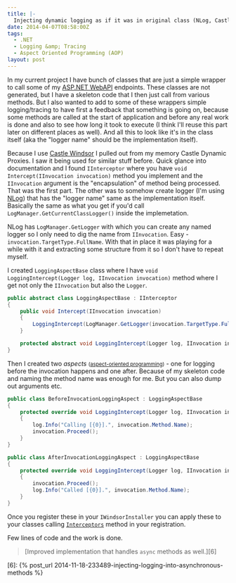 ```yaml
---
title: |-
  Injecting dynamic logging as if it was in original class (NLog, Castle Dynamic Proxies)
date: 2014-04-07T08:58:00Z
tags:
  - .NET
  - Logging &amp; Tracing
  - Aspect Oriented Programming (AOP)
layout: post
---
```

In my current project I have bunch of classes that are just a simple wrapper to call some of my [ASP.NET WebAPI][1] endpoints. These classes are not generated, but I have a skeleton code that I then just call from various methods. But I also wanted to add to some of these wrappers simple logging/tracing to have first a feedback that something is going on, because some methods are called at the start of application and before any real work is done and also to see how long it took to execute (I think I'll reuse this part later on different places as well). And all this to look like it's in the class itself (aka the "logger name" should be the implementation itself).

<!-- excerpt -->

Because I use [Castle Windsor][2] I pulled out from my memory Castle Dynamic Proxies. I saw it being used for similar stuff before. Quick glance into documentation and I found `IInterceptor` where you have `void Intercept(IInvocation invocation)` method you implement and the `IInvocation` argument is the "encapsulation" of method being processed. That was the first part. The other was to somehow create logger (I'm using [NLog][3]) that has the "logger name" same as the implementation itself. Basically the same as what you get if you'd call `LogManager.GetCurrentClassLogger()` inside the implemetation.

NLog has `LogManager.GetLogger` with which you can create any named logger so I only need to dig the name from `IInvocation`. Easy - `invocation.TargetType.FullName`. With that in place it was playing for a while with it and extracting some structure from it so I don't have to repeat myself.

I created `LoggingAspectBase` class where I have `void LoggingIntercept(Logger log, IInvocation invocation)` method where I get not only the `IInvocation` but also the `Logger`.

```csharp
public abstract class LoggingAspectBase : IInterceptor
{
	public void Intercept(IInvocation invocation)
	{
		LoggingIntercept(LogManager.GetLogger(invocation.TargetType.FullName), invocation);
	}

	protected abstract void LoggingIntercept(Logger log, IInvocation invocation);
}
```

Then I created two _aspects_ <small>([aspect-oriented programming][4])</small> - one for logging before the invocation happens and one after. Because of my skeleton code and naming the method name was enough for me. But you can also dump out arguments etc.

```csharp
public class BeforeInvocationLoggingAspect : LoggingAspectBase
{
	protected override void LoggingIntercept(Logger log, IInvocation invocation)
	{
		log.Info("Calling [{0}].", invocation.Method.Name);
		invocation.Proceed();
	}
}
```

```csharp
public class AfterInvocationLoggingAspect : LoggingAspectBase
{
	protected override void LoggingIntercept(Logger log, IInvocation invocation)
	{
		invocation.Proceed();
		log.Info("Called [{0}].", invocation.Method.Name);
	}
}
```

Once you register these in your `IWindsorInstaller` you can apply these to your classes calling [`Interceptors`][5] method in your registration.

Few lines of code and the work is done.

> [Improved implementation that handles `async` methods as well.][6]

[1]: http://www.asp.net/web-api
[2]: http://docs.castleproject.org/Windsor.MainPage.ashx
[3]: http://nlog-project.org/
[4]: http://en.wikipedia.org/wiki/Aspect-oriented_programming
[5]: http://docs.castleproject.org/Windsor.Registering-Interceptors-ProxyOptions.ashx
[6]: {% post_url 2014-11-18-233489-injecting-logging-into-asynchronous-methods %}